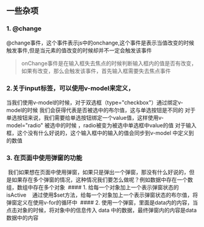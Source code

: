 ## 一些杂项
### 1. @change
  @change事件，这个事件表示js中的onchange,这个事件是表示当值改变的时候触发事件,但是当元素的值改变的时候却并不一定会触发该事件
>onChange事件是在输入框失去焦点的时候判断输入框内的值是否有改变，如果有改变，那么会触发该事件，首先输入框需要失去焦点事件
>
### 2.关于input标签，可以使用v-model来定义，
  当我们使用v-model的时候，对于双选框（type="checkbox"）通过绑定v-model的时候 我们会获得代表是否被选中的布尔值，这与单选按钮是不同的
对于单选按钮来说，我们需要给单选按钮绑定一个value值，这样使用v-model="radio"  被选中的时候 ，radio被变为被选中单选框中value的值
对于输入框，这个没有什么好说的，这个输入框中的输入的值会同步到v-model 中定义到的数值
### 3. 在页面中使用弹窗的功能
  我们如果想在页面中使用弹窗，如果只是弹出一个弹窗，那没有什么好说的，但是如果存在多个弹窗的情况，这种情况我们要怎么做呢？例如数据中存在一个数组，数组中存在多个对象
  #### 1. 给每一个对象加上一个表示弹窗状态的 isActive
    通过使用$set方法，给每一个对象加上一个表示弹窗状态的布尔值，将弹窗定义在使用v-for的循环中
  #### 2. 使用一个弹窗，里面是data内的内容，当点击对象的时候，将对象中的信息传入 data 中的数据，最终弹窗内的内容是data数据中的内容

